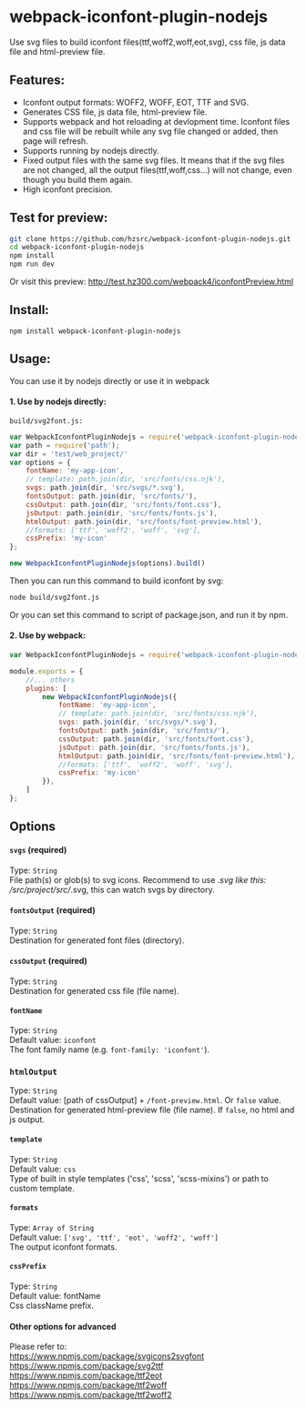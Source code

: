# webpack-iconfont-plugin-nodejs

Use svg files to build iconfont files(ttf,woff2,woff,eot,svg), css file, js data file and html-preview file.

## Features:

* Iconfont output formats: WOFF2, WOFF, EOT, TTF and SVG.
* Generates CSS file, js data file, html-preview file.
* Supports webpack and hot reloading at devlopment time. Iconfont files and css file will be rebuilt while any svg file changed or added, then page will refresh.
* Supports running by nodejs directly.
* Fixed output files with the same svg files. It means that if the svg files are not changed, all the output files(ttf,woff,css...) will not change, even though you build them again.
* High iconfont precision.

## Test for preview:
````bash
git clone https://github.com/hzsrc/webpack-iconfont-plugin-nodejs.git
cd webpack-iconfont-plugin-nodejs
npm install
npm run dev
````
Or visit this preview: http://test.hz300.com/webpack4/iconfontPreview.html


## Install:
`npm install webpack-iconfont-plugin-nodejs`


## Usage:
You can use it by nodejs directly or use it in webpack
#### 1. Use by nodejs directly:   

`build/svg2font.js:`

```js
var WebpackIconfontPluginNodejs = require('webpack-iconfont-plugin-nodejs');
var path = require('path');
var dir = 'test/web_project/'
var options = {
    fontName: 'my-app-icon',
    // template: path.join(dir, 'src/fonts/css.njk'),
    svgs: path.join(dir, 'src/svgs/*.svg'),
    fontsOutput: path.join(dir, 'src/fonts/'),
    cssOutput: path.join(dir, 'src/fonts/font.css'),
    jsOutput: path.join(dir, 'src/fonts/fonts.js'),
    htmlOutput: path.join(dir, 'src/fonts/font-preview.html'),
    //formats: ['ttf', 'woff2', 'woff', 'svg'],
    cssPrefix: 'my-icon'
};

new WebpackIconfontPluginNodejs(options).build()
```

Then you can run this command to build iconfont by svg:
```bash
node build/svg2font.js
```
Or you can set this command to script of package.json, and run it by npm.

#### 2. Use by webpack: 
```js
var WebpackIconfontPluginNodejs = require('webpack-iconfont-plugin-nodejs');

module.exports = {
    //... others
    plugins: [
        new WebpackIconfontPluginNodejs({
            fontName: 'my-app-icon',
            // template: path.join(dir, 'src/fonts/css.njk'),
            svgs: path.join(dir, 'src/svgs/*.svg'),
            fontsOutput: path.join(dir, 'src/fonts/'),
            cssOutput: path.join(dir, 'src/fonts/font.css'),
            jsOutput: path.join(dir, 'src/fonts/fonts.js'),
            htmlOutput: path.join(dir, 'src/fonts/font-preview.html'),
            //formats: ['ttf', 'woff2', 'woff', 'svg'],
            cssPrefix: 'my-icon'
        }),
    ]
};

```

## Options

#### `svgs` (required)
Type: `String`    
File path(s) or glob(s) to svg icons. Recommend to use *.svg like this: /src/project/src/*.svg, this can watch svgs by directory.


#### `fontsOutput` (required)
Type: `String`    
Destination for generated font files (directory).


#### `cssOutput` (required)
Type: `String`    
Destination for generated css file (file name).

#### `fontName`
Type: `String`    
Default value: `iconfont`    
The font family name (e.g. `font-family: 'iconfont'`).


### `htmlOutput`
Type: `String`     
Default value: [path of cssOutput] + `/font-preview.html`. Or `false` value.    
Destination for generated html-preview file (file name). If `false`, no html and js output.

#### `template`
Type: `String`    
Default value: `css`    
Type of built in style templates ('css', 'scss', 'scss-mixins') or path to custom template.

#### `formats`
Type: `Array of String`     
Default value: `['svg', 'ttf', 'eot', 'woff2', 'woff']`    
The output iconfont formats.

#### `cssPrefix`
Type: `String`    
Default value: fontName    
Css className prefix.

#### Other options for advanced
Please refer to:    
https://www.npmjs.com/package/svgicons2svgfont    
https://www.npmjs.com/package/svg2ttf    
https://www.npmjs.com/package/ttf2eot    
https://www.npmjs.com/package/ttf2woff    
https://www.npmjs.com/package/ttf2woff2    
